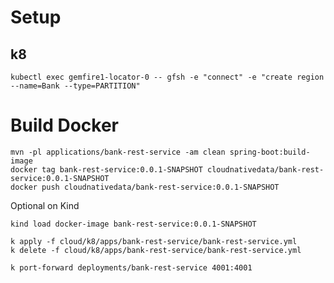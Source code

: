 # Setup

## k8

```shell
kubectl exec gemfire1-locator-0 -- gfsh -e "connect" -e "create region --name=Bank --type=PARTITION"
```

# Build Docker


```shell
mvn -pl applications/bank-rest-service -am clean spring-boot:build-image
docker tag bank-rest-service:0.0.1-SNAPSHOT cloudnativedata/bank-rest-service:0.0.1-SNAPSHOT
docker push cloudnativedata/bank-rest-service:0.0.1-SNAPSHOT
```


Optional on Kind

```shell
kind load docker-image bank-rest-service:0.0.1-SNAPSHOT
```


```shell
k apply -f cloud/k8/apps/bank-rest-service/bank-rest-service.yml
k delete -f cloud/k8/apps/bank-rest-service/bank-rest-service.yml
```

```shell
k port-forward deployments/bank-rest-service 4001:4001
```






